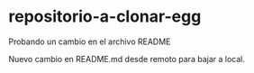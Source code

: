 # repositorio-a-clonar-egg

Probando un cambio en el archivo README

Nuevo cambio en README.md desde remoto para bajar a local.
